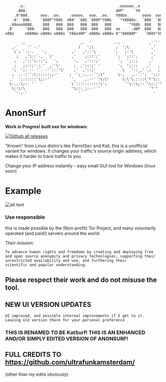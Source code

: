 ```txt
      .o.                                          .oooooo..o                       .o88o. 
     .888.                                        d8P'    `Y8                       888 `" 
    .8"888.     ooo. .oo.    .ooooo.  ooo. .oo.   Y88bo.      oooo  oooo  oooo d8b o888oo   
   .8' `888.    `888P"Y88b  d88' `88b `888P"Y88b   `"Y8888o.  `888  `888  `888""8P  888           
  .88ooo8888.    888   888  888   888  888   888       `"Y88b  888   888   888      888          
 .8'     `888.   888   888  888   888  888   888  oo     .d8P  888   888   888      888           
o88o     o8888o o888o o888o `Y8bod8P' o888o o888o 8""88888P'   `V88V"V8P' d888b    o888o   

       .,                         ,.  '          .-,             ,'´¨';'                 ,. -,    
   ,·´    '` ·.'                 /   ';\          ;  ';\          ,'   ';'\'         ,.·'´,    ,'\   
    \`; `·;·.   `·,           ,'   ,'::'\        ';   ;:'\        ,'   ,'::'\    ,·'´ .·´'´-·'´::::\' 
     ;   ,'\::`·,   \'        ,'    ;:::';'       ';  ';::';      ,'   ,'::::;   ;    ';:::\::\::;:'  
    ;   ,'::'\:::';   ';       ';   ,':::;'        ';  ';::;     ,'   ,'::::;'    \·.    `·;:'-·'´     
    ;   ;:::;'·:.'  ,·'\'      ;  ,':::;' '        ';  ';::;    ,'   ,'::::;'      \:`·.   '`·,  '     
   ';  ';: -· '´. ·'´:::'\'    ,'  ,'::;'            \   '·:_,'´.;   ;::::;‘        `·:'`·,   \'      
   ;  ,-·:'´:\:::::::;·'     ;  ';_:,.-·´';\‘      \·,   ,.·´:';  ';:::';          ,.'-:;'  ,·\     
  ,'  ';::::::'\;:·'´         ',   _,.-·'´:\:\‘      \:\¯\:::::\`*´\::;  '   ,·'´     ,.·´:::'\    
  \·.,·\;-· '´  '             \¨:::::::::::\';        `'\::\;:·´'\:::'\'   '    \`*'´\::::::::;·'‘   
   \::\:\                     '\;::_;:-·'´‘                      `*´°        \::::\:;:·´        
    `'·;·'                       '¨                                '             '`*'´‘
```
# AnonSurf #
**Work in Progres! built exe for windows:** 

[![Github all releases](https://img.shields.io/github/downloads/Naereen/StrapDown.js/total.svg)](https://github.com/ultrafunkamsterdam/AnonSurf/blob/master/AnonSurf.exe?raw=true)

"Known" from Linux distro's like ParrotSec and Kali, this is a unofficial variant for windows.
It changes your traffic's source origin address, which makes it harder to trace traffic to you. 

Change your IP address instantly - easy small GUI tool for Windows (linux soon)
# Example #
![alt text](https://i.imgur.com/h1o0IEu.gif)


### Use responsible ### 
this is made possible by the (Non-profit) Tor Project, and many voluntarily operated (and paid!) servers around the world.

*Their mission:*



```text
To advance human rights and freedoms by creating and deploying free 
and open source anonymity and privacy technologies, supporting their 
unrestricted availability and use, and furthering their 
scientific and popular understanding.
```

## Please respect their work and do not misuse the tool. ##

## NEW UI VERSION UPDATES ##

```text
UI improved, and possible internal improvements if I get to it.
Leaving old version there for your personal preference
```

### THIS IS RENAMED TO BE KatSurf!  THIS IS AN ENHANCED AND/OR SIMPLY EDITED VERSION OF ANONSURF!

## FULL CREDITS TO https://github.com/ultrafunkamsterdam/
(other than my edits obviously)
